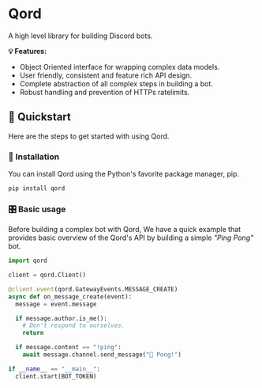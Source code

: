 # Qord
A high level library for building Discord bots.

**💡 Features:**

- Object Oriented interface for wrapping complex data models.
- User friendly, consistent and feature rich API design.
- Complete abstraction of all complex steps in building a bot.
- Robust handling and prevention of HTTPs ratelimits.

## 🏃 Quickstart
Here are the steps to get started with using Qord.

### 🔌 Installation
You can install Qord using the Python's favorite package manager, pip.
```sh
pip install qord
```

### 🎛️ Basic usage
Before building a complex bot with Qord, We have a quick example that provides basic overview of
the Qord's API by building a simple *"Ping Pong"* bot.

```py
import qord

client = qord.Client()

@client.event(qord.GatewayEvents.MESSAGE_CREATE)
async def on_message_create(event):
  message = event.message

  if message.author.is_me():
    # Don't respond to ourselves.
    return

  if message.content == "!ping":
    await message.channel.send_message("🏓 Pong!")

if __name__ == "__main__":
  client.start(BOT_TOKEN)
```
